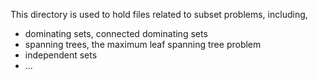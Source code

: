 This directory is used to hold files related to subset problems, including,

- dominating sets, connected dominating sets
- spanning trees, the maximum leaf spanning tree problem
- independent sets
- ...